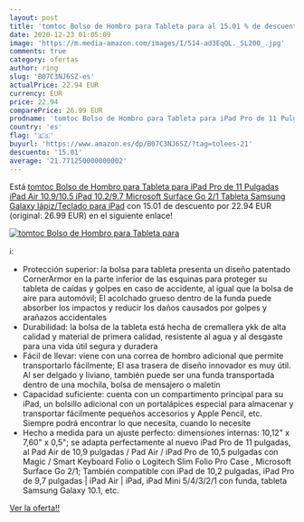 ```yaml
---
layout: post
title: 'tomtoc Bolso de Hombro para Tableta para al 15.01 % de descuento'
date: 2020-12-23 01:05:09
image: 'https://m.media-amazon.com/images/I/514-ad3EqQL._SL200_.jpg'
comments: true
category: ofertas
author: ring
slug: 'B07C3NJ6SZ-es'
actualPrice: 22.94 EUR
currency: EUR
price: 22.94
comparePrice: 26.99 EUR
prodname: 'tomtoc Bolso de Hombro para Tableta para iPad Pro de 11 Pulgadas  iPad Air 10.9/10.5  iPad 10.2/9.7  Microsoft Surface Go 2/1  Tableta Samsung Galaxy  lápiz/Teclado para iPad'
country: 'es'
flag: '🇪🇸'
buyurl: 'https://www.amazon.es/dp/B07C3NJ6SZ/?tag=tolees-21'
descuento: '15.01'
average: '21.771250000000002'
---
```


Está [tomtoc Bolso de Hombro para Tableta para iPad Pro de 11 Pulgadas  iPad Air 10.9/10.5  iPad 10.2/9.7  Microsoft Surface Go 2/1  Tableta Samsung Galaxy  lápiz/Teclado para iPad](https://www.amazon.es/dp/B07C3NJ6SZ/?tag=tolees-21) con 15.01 de descuento por 22.94 EUR (original: 26.99 EUR) en el siguiente enlace!

[![tomtoc Bolso de Hombro para Tableta para](https://m.media-amazon.com/images/I/514-ad3EqQL._SL200_.jpg)](https://www.amazon.es/dp/B07C3NJ6SZ/?tag=tolees-21)

ℹ️:

- Protección superior: la bolsa para tableta presenta un diseño patentado CornerArmor en la parte inferior de las esquinas para proteger su tableta de caídas y golpes en caso de accidente, al igual que la bolsa de aire para automóvil; El acolchado grueso dentro de la funda puede absorber los impactos y reducir los daños causados ​​por golpes y arañazos accidentales
- Durabilidad: la bolsa de la tableta está hecha de cremallera ykk de alta calidad y material de primera calidad, resistente al agua y al desgaste para una vida útil segura y duradera
- Fácil de llevar: viene con una correa de hombro adicional que permite transportarlo fácilmente; El asa trasera de diseño innovador es muy útil. Al ser delgado y liviano, también puede ser una funda transportada dentro de una mochila, bolsa de mensajero o maletín
- Capacidad suficiente: cuenta con un compartimento principal para su iPad, un bolsillo adicional con un portalápices especial para almacenar y transportar fácilmente pequeños accesorios y Apple Pencil, etc. Siempre podrá encontrar lo que necesita, cuando lo necesite
- Hecho a medida para un ajuste perfecto: dimensiones internas: 10,12" x 7,60" x 0,5"; se adapta perfectamente al nuevo iPad Pro de 11 pulgadas, al Pad Air de 10,9 pulgadas / Pad Air / iPad Pro de 10,5 pulgadas con Magic / Smart Keyboard Folio o Logitech Slim Folio Pro Case , Microsoft Surface Go 2/1; También compatible con iPad de 10,2 pulgadas, iPad Pro de 9,7 pulgadas | iPad Air | iPad, iPad Mini 5/4/3/2/1 con funda, tableta Samsung Galaxy 10.1, etc.

[Ver la oferta!!](https://www.amazon.es/dp/B07C3NJ6SZ/?tag=tolees-21)

